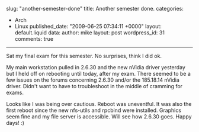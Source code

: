 slug: "another-semester-done"
title: Another semester done.
categories:
  - Arch
  - Linux
published_date: "2009-06-25 07:34:11 +0000"
layout: default.liquid
data:
  author: mike
  layout: post
  wordpress_id: 31
  comments: true
---
Sat my final exam for this semester. No surprises, think I did ok.

My main workstation pulled in 2.6.30 and the new nVidia driver yesterday but I held off on rebooting until today, after my exam. There seemed to be a few issues on the forums concerning 2.6.30 and/or the 185.18.14 nVidia driver. Didn't want to have to troubleshoot in the middle of cramming for exams.

Looks like I was being over cautious. Reboot was uneventful. It was also the first reboot since the new nfs-utils and rpcbind were installed. Graphics seem fine and my file server is accessible. Will see how 2.6.30 goes. Happy days! :)
